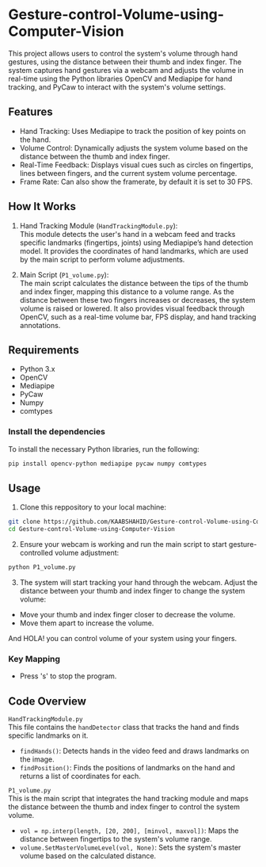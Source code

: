 # Gesture-control-Volume-using-Computer-Vision
This project allows users to control the system's volume through hand gestures, using the distance between their thumb and index finger. The system captures hand gestures via a webcam and adjusts the volume in real-time using the Python libraries OpenCV and Mediapipe for hand tracking, and PyCaw to interact with the system's volume settings.

## Features  
- Hand Tracking: Uses Mediapipe to track the position of key points on the hand.  
- Volume Control: Dynamically adjusts the system volume based on the distance between the thumb and index finger.  
- Real-Time Feedback: Displays visual cues such as circles on fingertips, lines between fingers, and the current system volume percentage.
- Frame Rate: Can also show the framerate, by default it is set to 30 FPS.

## How It Works  
1. Hand Tracking Module (`HandTrackingModule.py`):  
This module detects the user's hand in a webcam feed and tracks specific landmarks (fingertips, joints) using Mediapipe’s hand detection model. It provides the coordinates of hand landmarks, which are used by the main script to perform volume adjustments.  

2. Main Script (`P1_volume.py`):  
The main script calculates the distance between the tips of the thumb and index finger, mapping this distance to a volume range. As the distance between these two fingers increases or decreases, the system volume is raised or lowered. It also provides visual feedback through OpenCV, such as a real-time volume bar, FPS display, and hand tracking annotations.

## Requirements  
- Python 3.x  
- OpenCV  
- Mediapipe  
- PyCaw  
- Numpy  
- comtypes

### Install the dependencies
To install the necessary Python libraries, run the following:
```bash
pip install opencv-python mediapipe pycaw numpy comtypes
```

## Usage
1. Clone this reppository to your local machine:
```bash
git clone https://github.com/KAABSHAHID/Gesture-control-Volume-using-Computer-Vision.git
cd Gesture-control-Volume-using-Computer-Vision
```
2. Ensure your webcam is working and run the main script to start gesture-controlled volume adjustment:
```bash
python P1_volume.py
```
3. The system will start tracking your hand through the webcam. Adjust the distance between your thumb and index finger to change the system volume:  
- Move your thumb and index finger closer to decrease the volume.  
- Move them apart to increase the volume.

And HOLA! you can control volume of your system using your fingers.  

### Key Mapping
- Press 's' to stop the program.

## Code Overview  
`HandTrackingModule.py`  
This file contains the `handDetector` class that tracks the hand and finds specific landmarks on it.  
- `findHands()`: Detects hands in the video feed and draws landmarks on the image.  
- `findPosition()`: Finds the positions of landmarks on the hand and returns a list of coordinates for each.

`P1_volume.py`    
This is the main script that integrates the hand tracking module and maps the distance between the thumb and index finger to control the system volume.  

- `vol = np.interp(length, [20, 200], [minvol, maxvol])`: Maps the distance between fingertips to the system's volume range.  
- `volume.SetMasterVolumeLevel(vol, None)`: Sets the system's master volume based on the calculated distance.  


